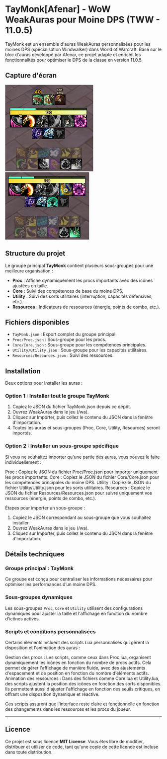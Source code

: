 # TayMonk[Afenar] - WoW WeakAuras pour Moine DPS (TWW - 11.0.5)

TayMonk est un ensemble d'auras WeakAuras personnalisées pour les moines DPS (spécialisation Windwalker) dans World of Warcraft. 
Basé sur le bloc d'auras développé par Afenar, ce projet adapte et enrichit les fonctionnalités pour optimiser le DPS de la classe en version 11.0.5.

## Capture d'écran 

![WA Screen2](TayMonk-Weakauras/Images/monk_shado-pan_display.png) ![WA Screen1](TayMonk-Weakauras/Images/monk_celestial_display.png) 

## Structure du projet

Le groupe principal **TayMonk** contient plusieurs sous-groupes pour une meilleure organisation :

- **Proc** : Affiche dynamiquement les procs importants avec des icônes ajustées en taille.
- **Core** : Suivi des compétences de base du moine DPS.
- **Utility** : Suivi des sorts utilitaires (interruption, capacités défensives, etc.).
- **Resources** : Indicateurs de ressources (énergie, points de combo, etc.).

## Fichiers disponibles

- `TayMonk.json` : Export complet du groupe principal.
- `Proc/Proc.json` : Sous-groupe pour les procs.
- `Core/Core.json` : Sous-groupe pour les compétences principales.
- `Utility/Utility.json` : Sous-groupe pour les capacités utilitaires.
- `Resources/Resources.json` : Suivi des ressources.

## Installation

Deux options pour installer les auras :

### Option 1 : Installer tout le groupe TayMonk
1. Copiez le JSON du fichier TayMonk.json depuis ce dépôt.
2. Ouvrez WeakAuras dans le jeu (/wa).
3. Cliquez sur Importer, puis collez le contenu du JSON dans la fenêtre d'importation.
4. Toutes les auras et sous-groupes (Proc, Core, Utility, Resources) seront importés.

### Option 2 : Installer un sous-groupe spécifique
Si vous ne souhaitez importer qu'une partie des auras, vous pouvez le faire individuellement :

Proc : Copiez le JSON du fichier Proc/Proc.json pour importer uniquement les procs importants.
Core : Copiez le JSON du fichier Core/Core.json pour les compétences principales du moine DPS.
Utility : Copiez le JSON du fichier Utility/Utility.json pour les sorts utilitaires.
Resources : Copiez le JSON du fichier Resources/Resources.json pour suivre uniquement vos ressources (énergie, points de combo, etc.).

Étapes pour importer un sous-groupe :
1. Copiez le JSON correspondant au sous-groupe que vous souhaitez installer.
2. Ouvrez WeakAuras dans le jeu (/wa).
3. Cliquez sur Importer, puis collez le contenu du JSON dans la fenêtre d'importation.

## Détails techniques

### Groupe principal : TayMonk
Ce groupe est conçu pour centraliser les informations nécessaires pour optimiser les performances d’un moine DPS.

### Sous-groupes dynamiques
Les sous-groupes `Proc`, `Core` et `Utility` utilisent des configurations dynamiques pour ajuster la taille et l'affichage en fonction du nombre d'icônes actives.

### Scripts et conditions personnalisées
Certains éléments incluent des scripts Lua personnalisés qui gèrent la disposition et l'animation des auras :

Gestion des procs : Les scripts, comme ceux dans Proc.lua, organisent dynamiquement les icônes en fonction du nombre de procs actifs. Cela permet de gérer l'affichage de manière fluide, avec des ajustements d'espacement et de position en fonction du nombre d'éléments actifs.
Animation des ressources : Dans des fichiers comme Core.lua et Utility.lua, des scripts ajustent la position des icônes en fonction des sorts disponibles. Ils permettent aussi d'ajuster l'affichage en fonction des seuils critiques, en offrant une disposition dynamique et réactive.

Ces scripts assurent que l'interface reste claire et fonctionnelle en fonction des changements dans les ressources et les procs du joueur.

---

## Licence

Ce projet est sous licence **MIT License**.
Vous êtes libre de modifier, distribuer et utiliser ce code, tant qu'une copie de cette licence est incluse dans toute distribution.

